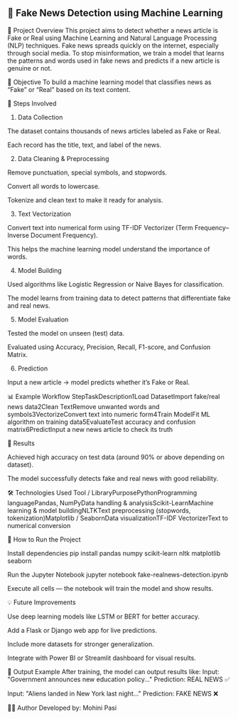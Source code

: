 ## 📰 Fake News Detection using Machine Learning
📌 Project Overview
This project aims to detect whether a news article is Fake or Real using Machine Learning and Natural Language Processing (NLP) techniques.
Fake news spreads quickly on the internet, especially through social media. To stop misinformation, we train a model that learns the patterns and words used in fake news and predicts if a new article is genuine or not.

🧠 Objective
To build a machine learning model that classifies news as “Fake” or “Real” based on its text content.

🧩 Steps Involved
1. Data Collection


The dataset contains thousands of news articles labeled as Fake or Real.


Each record has the title, text, and label of the news.


2. Data Cleaning & Preprocessing


Remove punctuation, special symbols, and stopwords.


Convert all words to lowercase.


Tokenize and clean text to make it ready for analysis.


3. Text Vectorization


Convert text into numerical form using TF-IDF Vectorizer (Term Frequency–Inverse Document Frequency).


This helps the machine learning model understand the importance of words.


4. Model Building


Used algorithms like Logistic Regression or Naive Bayes for classification.


The model learns from training data to detect patterns that differentiate fake and real news.


5. Model Evaluation


Tested the model on unseen (test) data.


Evaluated using Accuracy, Precision, Recall, F1-score, and Confusion Matrix.


6. Prediction


Input a new article → model predicts whether it’s Fake or Real.



📊 Example Workflow
StepTaskDescription1Load DatasetImport fake/real news data2Clean TextRemove unwanted words and symbols3VectorizeConvert text into numeric form4Train ModelFit ML algorithm on training data5EvaluateTest accuracy and confusion matrix6PredictInput a new news article to check its truth

🧾 Results


Achieved high accuracy on test data (around 90% or above depending on dataset).


The model successfully detects fake and real news with good reliability.



🛠️ Technologies Used
Tool / LibraryPurposePythonProgramming languagePandas, NumPyData handling & analysisScikit-LearnMachine learning & model buildingNLTKText preprocessing (stopwords, tokenization)Matplotlib / SeabornData visualizationTF-IDF VectorizerText to numerical conversion

🚀 How to Run the Project






Install dependencies
pip install pandas numpy scikit-learn nltk matplotlib seaborn



Run the Jupyter Notebook
jupyter notebook fake-realnews-detection.ipynb



Execute all cells — the notebook will train the model and show results.



💡 Future Improvements


Use deep learning models like LSTM or BERT for better accuracy.


Add a Flask or Django web app for live predictions.


Include more datasets for stronger generalization.


Integrate with Power BI or Streamlit dashboard for visual results.



📘 Output Example
After training, the model can output results like:
Input: "Government announces new education policy..."
Prediction: REAL NEWS ✅

Input: "Aliens landed in New York last night..."
Prediction: FAKE NEWS ❌


👩‍💻 Author
Developed by: Mohini Pasi

